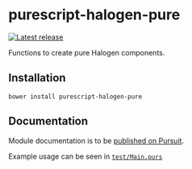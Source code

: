# purescript-halogen-pure

[![Latest release](http://img.shields.io/github/release/aij/purescript-halogen-pure.svg)](https://github.com/aij/purescript-halogen-pure/releases)

Functions to create pure Halogen components.

## Installation

    bower install purescript-halogen-pure

## Documentation

Module documentation is to be [published on Pursuit](http://pursuit.purescript.org/packages/purescript-halogen-pure).

Example usage can be seen in [`test/Main.purs`](test/Main.purs)

